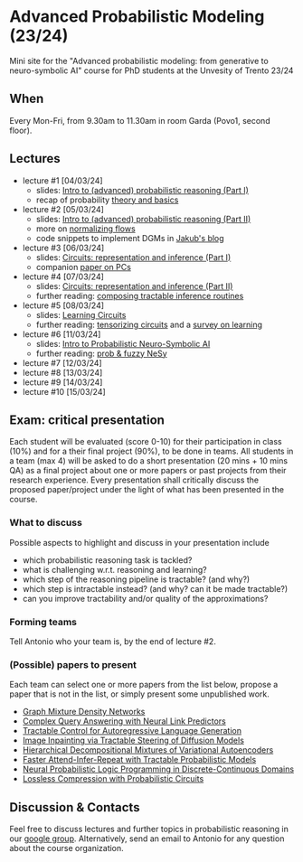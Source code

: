 # Advanced Probabilistic Modeling (23/24)
Mini site for the "Advanced probabilistic modeling: from generative to neuro-symbolic AI" course for PhD students at the Unvesity of Trento 23/24


## When

Every Mon-Fri, from 9.30am to 11.30am in room Garda (Povo1, second floor).

## Lectures

- lecture #1 [04/03/24]
   - slides: [Intro to (advanced) probabilistic reasoning (Part I)](https://github.com/arranger1044/adv-prob-mod-24/blob/main/slides/intro.pdf)
   - recap of probability [theory and basics](https://www.youtube.com/watch?v=TTo2kjrAuTo)
- lecture #2 [05/03/24]
   - slides: [Intro to (advanced) probabilistic reasoning (Part II)](https://github.com/arranger1044/adv-prob-mod-24/blob/main/slides/intro.pdf)
   - more on [normalizing flows](https://arxiv.org/abs/1912.02762)
   - code snippets to implement DGMs in [Jakub's blog](https://jmtomczak.github.io/)
- lecture #3 [06/03/24]
   - slides: [Circuits: representation and inference (Part I)](https://github.com/arranger1044/adv-prob-mod-24/blob/main/slides/circuits.pdf)
   - companion [paper on PCs](https://yoojungchoi.github.io/files/ProbCirc20.pdf)
- lecture #4 [07/03/24]
  - slides: [Circuits: representation and inference (Part II)](https://github.com/arranger1044/adv-prob-mod-24/blob/main/slides/circuits.pdf)
  - further reading: [composing tractable inference routines](https://papers.nips.cc/paper/2021/hash/6e01383fd96a17ae51cc3e15447e7533-Abstract.html)
- lecture #5 [08/03/24]
  - slides: [Learning Circuits](https://github.com/arranger1044/adv-prob-mod-24/blob/main/slides/learning.pdf)
  - further reading: [tensorizing circuits](https://openreview.net/forum?id=1btutFdIya) and a [survey on learning](https://arxiv.org/abs/2402.00759)
- lecture #6 [11/03/24]
  - slides: [Intro to Probabilistic Neuro-Symbolic AI](https://github.com/arranger1044/adv-prob-mod-24/blob/main/slides/nesy.pdf)
  - further reading: [prob & fuzzy NeSy](https://research.vu.nl/en/publications/optimisation-in-neurosymbolic-learning-systems)
- lecture #7 [12/03/24]
- lecture #8 [13/03/24]
- lecture #9 [14/03/24]
- lecture #10 [15/03/24]

## Exam: critical presentation
Each student will be evaluated (score 0-10) for their participation in class (10%) and for a their final project (90%), to be done in teams. 
All students in a team (max 4) will be asked to do a short presentation (20 mins + 10 mins QA) as a final project about one or more papers or past projects from their research experience. 
Every presentation shall critically discuss the proposed paper/project under the light of what has been presented in the course.

### What to discuss
Possible aspects to highlight and discuss in your presentation include

- which probabilistic reasoning task is tackled?
- what is challenging w.r.t. reasoning and learning?
- which step of the reasoning pipeline is tractable? (and why?)
- which step is intractable instead? (and why? can it be made tractable?)
- can you improve tractability and/or quality of the approximations?


### Forming teams
Tell Antonio who your team is, by the end of lecture #2.

### (Possible) papers to present
Each team can select one or more papers from the list below, propose a paper that is not in the list, or simply present some unpublished work.

- [Graph Mixture Density Networks](https://arxiv.org/abs/2012.03085)
- [Complex Query Answering with Neural Link Predictors](https://openreview.net/pdf?id=Mos9F9kDwkz)
- [Tractable Control for Autoregressive Language Generation](https://arxiv.org/abs/2304.07438)
- [Image Inpainting via Tractable Steering of Diffusion Models](https://arxiv.org/abs/2401.03349)
- [Hierarchical Decompositional Mixtures of Variational Autoencoders](https://proceedings.mlr.press/v97/tan19b.html)
- [Faster Attend-Infer-Repeat with Tractable Probabilistic Models](https://proceedings.mlr.press/v97/stelzner19a.html)
- [Neural Probabilistic Logic Programming in Discrete-Continuous Domains](https://arxiv.org/abs/2303.04660)
- [Lossless Compression with Probabilistic Circuits](https://openreview.net/forum?id=X_hByk2-5je)

## Discussion & Contacts
Feel free to discuss lectures and further topics in probabilistic reasoning in our [google group](mailto:advanced-probabilistic-modeling-2024-rnoos72391n9-unverified@unitn.it). Alternatively, send an email to Antonio for any question about the course organization. 

